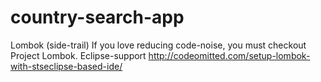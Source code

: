 # country-search-app

Lombok (side-trail)
If you love reducing code-noise, you must checkout Project Lombok.
Eclipse-support
http://codeomitted.com/setup-lombok-with-stseclipse-based-ide/